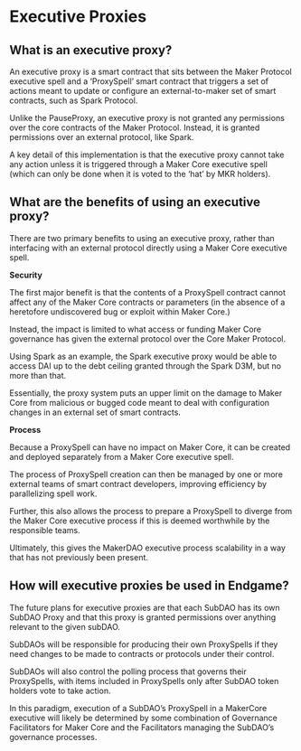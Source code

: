 # Executive Proxies


## What is an executive proxy?

An executive proxy is a smart contract that sits between the Maker Protocol executive spell and a ‘ProxySpell’ smart contract that triggers a set of actions meant to update or configure an external-to-maker set of smart contracts, such as Spark Protocol.

Unlike the PauseProxy, an executive proxy is not granted any permissions over the core contracts of the Maker Protocol. Instead, it is granted permissions over an external protocol, like Spark.

A key detail of this implementation is that the executive proxy cannot take any action unless it is triggered through a Maker Core executive spell (which can only be done when it is voted to the ‘hat’ by MKR holders).


## What are the benefits of using an executive proxy?

There are two primary benefits to using an executive proxy, rather than interfacing with an external protocol directly using a Maker Core executive spell.

**Security**

The first major benefit is that the contents of a ProxySpell contract cannot affect any of the Maker Core contracts or parameters (in the absence of a heretofore undiscovered bug or exploit within Maker Core.)

Instead, the impact is limited to what access or funding Maker Core governance has given the external protocol over the Core Maker Protocol.

Using Spark as an example, the Spark executive proxy would be able to access DAI up to the debt ceiling granted through the Spark D3M, but no more than that. 

Essentially, the proxy system puts an upper limit on the damage to Maker Core from malicious or bugged code meant to deal with configuration changes in an external set of smart contracts. 

**Process**

Because a ProxySpell can have no impact on Maker Core, it can be created and deployed separately from a Maker Core executive spell.

The process of ProxySpell creation can then be managed by one or more external teams of smart contract developers, improving efficiency by parallelizing spell work.

Further, this also allows the process to prepare a ProxySpell to diverge from the Maker Core executive process if this is deemed worthwhile by the responsible teams. 

Ultimately, this gives the MakerDAO executive process scalability in a way that has not previously been present. 


## How will executive proxies be used in Endgame?

The future plans for executive proxies are that each SubDAO has its own SubDAO Proxy and that this proxy is granted permissions over anything relevant to the given subDAO. 

SubDAOs will be responsible for producing their own ProxySpells if they need changes to be made to contracts or protocols under their control.

SubDAOs will also control the polling process that governs their ProxySpells, with items included in ProxySpells only after SubDAO token holders vote to take action. 

In this paradigm, execution of a SubDAO’s ProxySpell in a MakerCore executive will likely be determined by some combination of Governance Facilitators for Maker Core and the Facilitators managing the SubDAO’s governance processes.